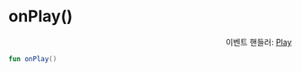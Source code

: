 # onPlay()

<div align="right">
이벤트 핸들러: <a href="../event_handlers/play.md">Play</a>
</div>

```kotlin
fun onPlay()
```
